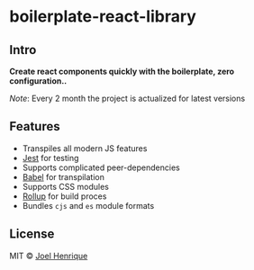 
# boilerplate-react-library

## Intro

**Create react components quickly with the boilerplate, zero configuration..**

*Note*: Every 2 month the project is actualized for latest versions

## Features

- Transpiles all modern JS features
- [Jest](https://facebook.github.io/jest/) for testing
- Supports complicated peer-dependencies
-  [Babel](https://babeljs.io/) for transpilation
- Supports CSS modules
- [Rollup](https://rollupjs.org/) for build proces
- Bundles `cjs` and `es` module formats

## License

MIT © [Joel Henrique](https://github.com/joelhenrique200)
